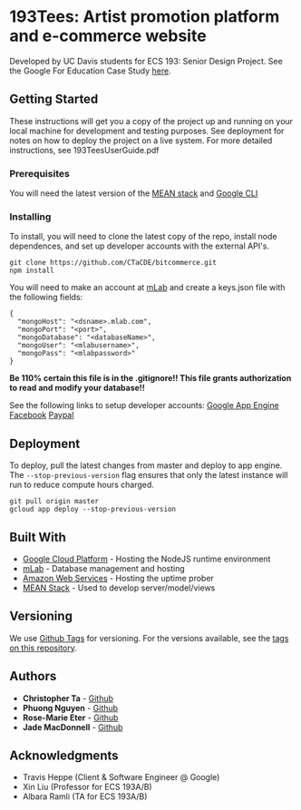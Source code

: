 # 193Tees: Artist promotion platform and e-commerce website
Developed by UC Davis students for ECS 193: Senior Design Project. See the Google For Education Case Study [here](https://edu.google.com/latest-news/stories/uc-davis-capstone/).

## Getting Started

These instructions will get you a copy of the project up and running on your local machine for development and testing purposes. See deployment for notes on how to deploy the project on a live system. For more detailed instructions, see 193TeesUserGuide.pdf

### Prerequisites

You will need the latest version of the [MEAN stack](http://mean.io/) and [Google CLI](https://cloud.google.com/sdk/)

### Installing

To install, you will need to clone the latest copy of the repo, install node dependences, and set up developer accounts with the external API's.
```
git clone https://github.com/CTaCDE/bitcommerce.git
npm install
```

You will need to make an account at [mLab](https://mlab.com/) and create a keys.json file with the following fields:
```
{
  "mongoHost": "<dsname>.mlab.com",
  "mongoPort": "<port>",
  "mongoDatabase": "<databaseName>",
  "mongoUser": "<mlabusername>",
  "mongoPass": "<mlabpassword>"
}
```
**Be 110% certain this file is in the .gitignore!! This file grants authorization to read and modify your database!!**

See the following links to setup developer accounts:
[Google App Engine](https://cloud.google.com/appengine/)
[Facebook](https://developers.facebook.com/)
[Paypal](https://developer.paypal.com/)

## Deployment

To deploy, pull the latest changes from master and deploy to app engine. The ```--stop-previous-version``` flag ensures that only the latest instance will run to reduce compute hours charged.
```
git pull origin master
gcloud app deploy --stop-previous-version
```

## Built With

* [Google Cloud Platform](http://cloud.google.com/) - Hosting the NodeJS runtime environment
* [mLab](https://mlab.com/home) - Database management and hosting
* [Amazon Web Services](https://aws.amazon.com/) - Hosting the uptime prober
* [MEAN Stack](http://mean.io/) - Used to develop server/model/views

## Versioning

We use [Github Tags](http://github.com/) for versioning. For the versions available, see the [tags on this repository](https://github.com/CTaCDE/bitcommerce/tags). 

## Authors

* **Christopher Ta** - [Github](https://github.com/CTaCDE)
* **Phuong Nguyen** - [Github](https://github.com/phuonghn)
* **Rose-Marie Eter** - [Github](https://github.com/r-eter)
* **Jade MacDonnell** - [Github](https://github.com/jmac7789)


## Acknowledgments

* Travis Heppe (Client & Software Engineer @ Google)
* Xin Liu (Professor for ECS 193A/B)
* Albara Ramli (TA for ECS 193A/B)
